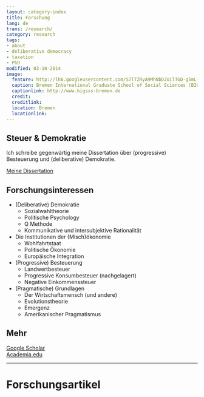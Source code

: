 ```yaml
---
layout: category-index
title: Forschung
lang: de
trans: /research/
category: research
tags:
- about
- deliberative democracy
- taxation
- PhD
modified: 03-10-2014
image:
  feature: http://lh6.googleusercontent.com/S7lTZRyA9MhNbDJUilTGD-g5mL-btR5tqcP_0FWDQaSv=w884-h206-no
  caption: Bremen International Graduate School of Social Sciences (BIGSSS)
  captionlink: http://www.bigsss-bremen.de
  credit:
  creditlink:
  location: Bremen
  locationlink:
---
```


## Steuer & Demokratie

Ich schreibe gegenwärtig meine Dissertation über (progressive) Besteuerung und (deliberative) Demokratie.

<div markdown="0"><a href="/schumpermas/" class="btn">Meine Dissertation</a></div>


## Forschungsinteressen

- (Deliberative) Demokratie
    - Sozialwahltheorie
    - Politische Psychology
    - Q Methode
    - Kommunikative und intersubjektive Rationalität
- Die Institutionen der (Misch)ökonomie
    + Wohlfahrtstaat
    + Politische Ökonomie
    + Europäische Integration
- (Progressive) Besteuerung
    + Landwertbesteuer
    + Progressive Konsumbesteuer (nachgelagert)
    + Negative Einkommenssteuer
- (Pragmatische) Grundlagen
    + Der Wirtschaftsmensch (und andere)
    + Evolutionstheorie
    + Emergenz
    + Amerikanischer Pragmatismus


## Mehr

<div markdown="0"><a href="http://scholar.google.de/citations?user=rcj8VxYAAAAJ" class="btn">Google Scholar</a></div>
<div markdown="0"><a href="https://jacobs-university.academia.edu/MaxHeld" class="btn">Academia.edu</a></div>

---


# Forschungsartikel
